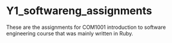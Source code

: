 # Y1_softwareng_assignments
These are the assignments for COM1001 introduction to software engineering course that was mainly written in Ruby.
